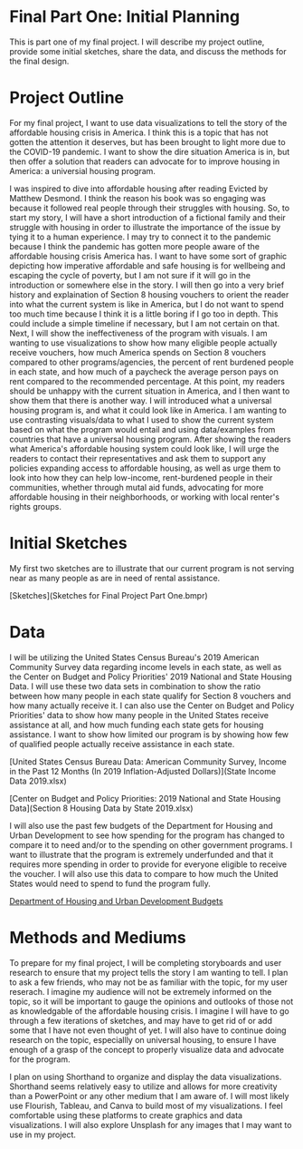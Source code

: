 # Final Part One: Initial Planning

This is part one of my final project. I will describe my project outline, provide some initial sketches, share the data, and discuss the methods for the final design.

# Project Outline

For my final project, I want to use data visualizations to tell the story of the affordable housing crisis in America. I think this is a topic that has not gotten the attention it deserves, but has been brought to light more due to the COVID-19 pandemic. I want to show the dire situation America is in, but then offer a solution that readers can advocate for to improve housing in America: a universial housing program.

I was inspired to dive into affordable housing after reading Evicted by Matthew Desmond. I think the reason his book was so engaging was because it followed real people through their struggles with housing. So, to start my story, I will have a short introduction of a fictional family and their struggle with housing in order to illustrate the importance of the issue by tying it to a human experience. I may try to connect it to the pandemic because I think the pandemic has gotten more people aware of the affordable housing crisis America has. I want to have some sort of graphic depicting how imperative affordable and safe housing is for wellbeing and escaping the cycle of poverty, but I am not sure if it will go in the introduction or somewhere else in the story. I will then go into a very brief history and explaination of Section 8 housing vouchers to orient the reader into what the current system is like in America, but I do not want to spend too much time because I think it is a little boring if I go too in depth. This could include a simple timeline if necessary, but I am not certain on that. Next, I will show the ineffectiveness of the program with visuals. I am wanting to use visualizations to show how many eligible people actually receive vouchers, how much America spends on Section 8 vouchers compared to other programs/agencies, the percent of rent burdened people in each state, and how much of a paycheck the average person pays on rent compared to the recommended percentage. At this point, my readers should be unhappy with the current situation in America, and I then want to show them that there is another way. I will introduced what a universal housing program is, and what it could look like in America. I am wanting to use contrasting visuals/data to what I used to show the current system based on what the program would entail and using data/examples from countries that have a universal housing program. After showing the readers what America's affordable housing system could look like, I will urge the readers to contact their representatives and ask them to support any policies expanding access to affordable housing, as well as urge them to look into how they can help low-income, rent-burdened people in their communities, whether through mutal aid funds, advocating for more affordable housing in their neighborhoods, or working with local renter's rights groups.

# Initial Sketches

My first two sketches are to illustrate that our current program is not serving near as many people as are in need of rental assistance.

[Sketches](Sketches for Final Project Part One.bmpr)

# Data

I will be utilizing the United States Census Bureau's 2019 American Community Survey data regarding income levels in each state, as well as the Center on Budget and Policy Priorities' 2019 National and State Housing Data. I will use these two data sets in combination to show the ratio between how many people in each state qualify for Section 8 vouchers and how many actually receive it. I can also use the Center on Budget and Policy Priorities' data to show how many people in the United States receive assistance at all, and how much funding each state gets for housing assistance. I want to show how limited our program is by showing how few of qualified people actually receive assistance in each state.

[United States Census Bureau Data: American Community Survey, Income in the Past 12 Months (In 2019 Inflation-Adjusted Dollars)](State Income Data 2019.xlsx)

[Center on Budget and Policy Priorities: 2019 National and State Housing Data](Section 8 Housing Data by State 2019.xlsx)

I will also use the past few budgets of the Department for Housing and Urban Development to see how spending for the program has changed to compare it to need and/or to the spending on other government programs. I want to illustrate that the program is extremely underfunded and that it requires more spending in order to provide for everyone eligible to receive the voucher. I will also use this data to compare to how much the United States would need to spend to fund the program fully.

[Department of Housing and Urban Development Budgets](https://www.hud.gov/budget/additional)


# Methods and Mediums

To prepare for my final project, I will be completing storyboards and user research to ensure that my project tells the story I am wanting to tell. I plan to ask a few friends, who may not be as familiar with the topic, for my user reserach. I imagine my audience will not be extremely informed on the topic, so it will be important to gauge the opinions and outlooks of those not as knowledgable of the affordable housing crisis. I imagine I will have to go through a few iterations of sketches, and may have to get rid of or add some that I have not even thought of yet. I will also have to continue doing research on the topic, especiallly on universal housing, to ensure I have enough of a grasp of the concept to properly visualize data and advocate for the program.

I plan on using Shorthand to organize and display the data visualizations. Shorthand seems relatively easy to utilize and allows for more creativity than a PowerPoint or any other medium that I am aware of. I will most likely use Flourish, Tableau, and Canva to build most of my visualizations. I feel comfortable using these platforms to create graphics and data visualizations. I will also explore Unsplash for any images that I may want to use in my project.
